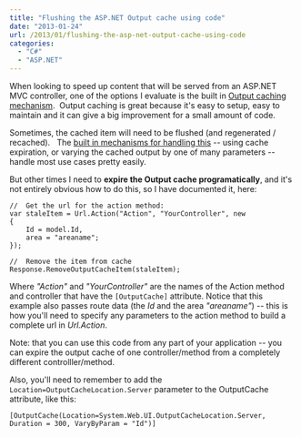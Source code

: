 ```yaml
---
title: "Flushing the ASP.NET Output cache using code"
date: "2013-01-24"
url: /2013/01/flushing-the-asp-net-output-cache-using-code
categories:
  - "C#"
  - "ASP.NET"
---
```

When looking to speed up content that will be served from an ASP.NET MVC controller, one of the options I evaluate is the built in <a href="http://www.asp.net/mvc/tutorials/older-versions/controllers-and-routing/improving-performance-with-output-caching-cs">Output caching mechanism</a>.  Output caching is great because it's easy to setup, easy to maintain and it can give a big improvement for a small amount of code.

Sometimes, the cached item will need to be flushed (and regenerated / recached).   The <a href="http://msdn.microsoft.com/en-us/library/system.web.mvc.outputcacheattribute(v=vs.108).aspx">built in mechanisms for handling this</a> -- using cache expiration, or varying the cached output by one of many parameters -- handle most use cases pretty easily.

But other times I need to <strong>expire the Output cache programatically</strong>, and it's not entirely obvious how to do this, so I have documented it, here:


	//  Get the url for the action method:
	var staleItem = Url.Action("Action", "YourController", new
	{
	    Id = model.Id,
	    area = "areaname";
	});

	//  Remove the item from cache
	Response.RemoveOutputCacheItem(staleItem);


Where <em>"Action"</em> and <em>"YourController"</em> are the names of the Action method and controller that have the `[OutputCache]` attribute.  Notice that this example also passes route data (the <em>Id</em> and the area <em>"areaname"</em>) -- this is how you'll need to specify any parameters to the action method to build a complete url in <em>Url.Action</em>.

Note: that you can use this code from any part of your application -- you can expire the output cache of one controller/method from a completely different controlller/method.

Also, you'll need to remember to add the `Location=OutputCacheLocation.Server` parameter to the OutputCache attribute, like this:


	[OutputCache(Location=System.Web.UI.OutputCacheLocation.Server, Duration = 300, VaryByParam = "Id")]

